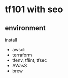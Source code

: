 # tf101 with seo


## environment
install
- awscli
- terraform
- tfenv, tflint, tfsec
- AWasS
- brew 